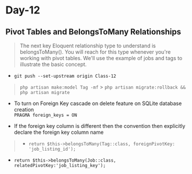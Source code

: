 # Day-12

## Pivot Tables and BelongsToMany Relationships

> The next key Eloquent relationship type to understand is belongsToMany(). You will reach for this type whenever you're working with pivot tables. We'll use the example of jobs and tags to illustrate the basic concept.

-   `git push --set-upstream origin Class-12`

> `php artisan make:model Tag -mf` > `php artisan migrate:rollback && php artisan migrate`

-   To turn on Foreign Key cascade on delete feature on SQLite database creation  
    `PRAGMA foreign_keys = ON`

-   If the foreign key column is different then the convention then explicitly declare the foreign key column name

> -   `return $this->belongsToMany(Tag::class, foreignPivotKey: 'job_listing_id');`

-   `return $this->belongsToMany(Job::class, relatedPivotKey:'job_listing_key');`
